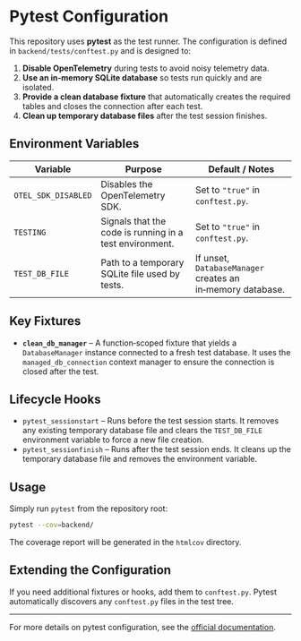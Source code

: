 # Pytest Configuration

This repository uses **pytest** as the test runner. The configuration is defined in `backend/tests/conftest.py` and is designed to:

1. **Disable OpenTelemetry** during tests to avoid noisy telemetry data.
2. **Use an in‑memory SQLite database** so tests run quickly and are isolated.
3. **Provide a clean database fixture** that automatically creates the required tables and closes the connection after each test.
4. **Clean up temporary database files** after the test session finishes.

## Environment Variables

| Variable | Purpose | Default / Notes |
|----------|---------|-----------------|
| `OTEL_SDK_DISABLED` | Disables the OpenTelemetry SDK. | Set to `"true"` in `conftest.py`. |
| `TESTING` | Signals that the code is running in a test environment. | Set to `"true"` in `conftest.py`. |
| `TEST_DB_FILE` | Path to a temporary SQLite file used by tests. | If unset, `DatabaseManager` creates an in‑memory database. |

## Key Fixtures

- **`clean_db_manager`** – A function‑scoped fixture that yields a `DatabaseManager` instance connected to a fresh test database. It uses the `managed_db_connection` context manager to ensure the connection is closed after the test.

## Lifecycle Hooks

- `pytest_sessionstart` – Runs before the test session starts. It removes any existing temporary database file and clears the `TEST_DB_FILE` environment variable to force a new file creation.
- `pytest_sessionfinish` – Runs after the test session ends. It cleans up the temporary database file and removes the environment variable.

## Usage

Simply run `pytest` from the repository root:

```bash
pytest --cov=backend/
```

The coverage report will be generated in the `htmlcov` directory.

## Extending the Configuration

If you need additional fixtures or hooks, add them to `conftest.py`. Pytest automatically discovers any `conftest.py` files in the test tree.

---

For more details on pytest configuration, see the [official documentation](https://docs.pytest.org/en/stable/).
